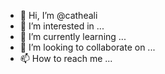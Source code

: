 - 👋 Hi, I’m @catheali
- 👀 I’m interested in ...
- 🌱 I’m currently learning ...
- 💞️ I’m looking to collaborate on ...
- 📫 How to reach me ...

<!---
catheali/catheali is a ✨ special ✨ repository because its `README.md` (this file) appears on your GitHub profile.
You can click the Preview link to take a look at your changes.
--->
